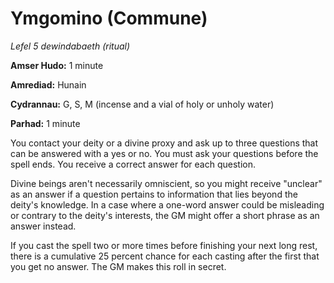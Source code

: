# Ymgomino (Commune)

*Lefel 5 dewindabaeth (ritual)*

**Amser Hudo:** 1 minute

**Amrediad:** Hunain

**Cydrannau:** G, S, M (incense and a vial of holy or unholy water)

**Parhad:** 1 minute

You contact your deity or a divine proxy and ask up to three questions that can be answered with a yes or no. You must ask your questions before the spell ends. You receive a correct answer for each question.

Divine beings aren't necessarily omniscient, so you might receive "unclear" as an answer if a question pertains to information that lies beyond the deity's knowledge. In a case where a one-word answer could be misleading or contrary to the deity's interests, the GM might offer a short phrase as an answer instead.

If you cast the spell two or more times before finishing your next long rest, there is a cumulative 25 percent chance for each casting after the first that you get no answer. The GM makes this roll in secret.